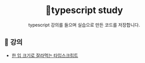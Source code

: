<h1 align="middle">typescript study</h1>
<p align="middle">typescript 강의를 들으며 실습으로 만든 코드를 저장합니다.</p>


## 📖 강의

- [한 입 크기로 잘라먹는 타입스크립트]([https://www.inflearn.com/course/%ED%95%9C%EC%9E%85-%ED%81%AC%EA%B8%B0-%ED%83%80%EC%9E%85%EC%8A%A4%ED%81%AC%EB%A6%BD%ED%8A%B8])
